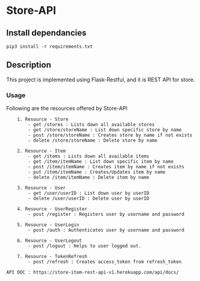 # Store-API

## Install dependancies
```
pip3 install -r requirements.txt
```

## Description

This project is implemented using Flask-Restful, and it is REST API for store.

### Usage

Following are the resources offered by Store-API

```
    1. Resource - Store
        - get /stores : Lists down all available stores
        - get /store/storeName : List down specific store by name
        - post /store/storeName : Creates store by name if not exists
        - delete /store/storeName : Delete store by name

    2. Resource - Item
        - get /items : Lists down all available items
        - get /item/itemName : List down specific item by name
        - post /item/itemName : Creates item by name if not exists
        - put /item/itemName : Creates/Updates item by name
        - delete /item/itemName : Delete item by name
    
    3. Resource - User
        - get /user/userID : List down user by userID
        - delete /user/userID : Delete user by userID
    
    4. Resource - UserRegister
        - post /register : Registers user by username and password
    
    5. Resource - UserLogin
        - post /auth : Authenticates user by username and password
    
    6. Resource - UserLogout
        - post /logout : Helps to user logged out.
    
    7. Resource - TokenRefresh
        - post /refresh : Creates access_token from refresh_token
```
```
API DOC : https://store-item-rest-api-v1.herokuapp.com/api/docs/
```